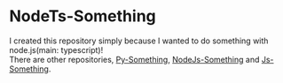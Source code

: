 # NodeTs-Something
I created this repository simply because I wanted to do something with node.js(main: typescript)!<br>
There are other repositories, [Py-Something](https://github.com/bella2391/Py-Something.git), [NodeJs-Something](https://github.com/bella2391/Node-Js-Something.git) and [Js-Something](https://github.com/bella2391/Js-Something.git).
